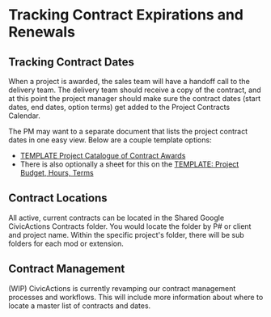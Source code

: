 # Tracking Contract Expirations and Renewals

## Tracking Contract Dates

When a project is awarded, the sales team will have a handoff call to the delivery team. The delivery team should receive a copy of the contract, and at this point the project manager should make sure the contract dates (start dates, end dates, option terms) get added to the Project Contracts Calendar.

The PM may want to a separate document that lists the project contract dates in one easy view. Below are a couple template options:

- [TEMPLATE Project Catalogue of Contract Awards](https://docs.google.com/spreadsheets/d/1Ur6yFfqBnF0L2BXw9tM0j9wC5uiFLqdW2v-_3BR2-gg/edit#gid=0)
- There is also optionally a sheet for this on the [TEMPLATE: Project Budget, Hours, Terms](https://docs.google.com/spreadsheets/d/1fCFzC_7dLe6diXWK8_yzW91svJFGnYbwEMLAPI-tDeU/edit#gid=1956976072)

## Contract Locations

All active, current contracts can be located in the Shared Google CivicActions Contracts folder. You would locate the folder by P# or client and project name. Within the specific project's folder, there will be sub folders for each mod or extension. 

## Contract Management

(WIP) CivicActions is currently revamping our contract management processes and workflows. This will include more information about where to locate a master list of contracts and dates.
